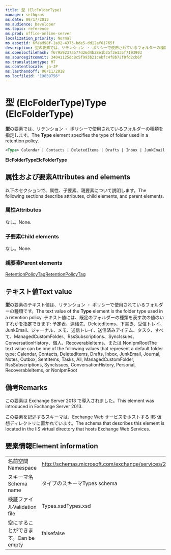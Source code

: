 ```yaml
---
title: 型 (ElcFolderType)
manager: sethgros
ms.date: 09/17/2015
ms.audience: Developer
ms.topic: reference
ms.prod: office-online-server
localization_priority: Normal
ms.assetid: 6faad98f-1a92-4373-bde5-dd12af61765f
description: 型の要素では、リテンション ・ ポリシーで使用されているフォルダーの種類を指定します。
ms.openlocfilehash: f679a9237a577d26d4b28e1b25f3e135f7193903
ms.sourcegitcommit: 34041125dc8c5f993b21cebfc4f8b72f0fd2cb6f
ms.translationtype: MT
ms.contentlocale: ja-JP
ms.lasthandoff: 06/11/2018
ms.locfileid: "19839756"
---
```

# <a name="type-elcfoldertype"></a><span data-ttu-id="ce3bc-103">型 (ElcFolderType)</span><span class="sxs-lookup"><span data-stu-id="ce3bc-103">Type (ElcFolderType)</span></span>

<span data-ttu-id="ce3bc-104">**型**の要素では、リテンション ・ ポリシーで使用されているフォルダーの種類を指定します。</span><span class="sxs-lookup"><span data-stu-id="ce3bc-104">The **Type** element specifies the type of folder used in a retention policy.</span></span> 
  
```XML
<Type> Calendar | Contacts | DeletedItems | Drafts | Inbox | JunkEmail | Journal | Notes | Outbox | SentItems | Tasks | All | ManagedCustomFolder | RssSubscriptions | SyncIssues | ConversationHistory | Personal | RecoverableItems | NonIpmRoot <Type>
```

 <span data-ttu-id="ce3bc-105">**ElcFolderType**</span><span class="sxs-lookup"><span data-stu-id="ce3bc-105">**ElcFolderType**</span></span>
## <a name="attributes-and-elements"></a><span data-ttu-id="ce3bc-106">属性および要素</span><span class="sxs-lookup"><span data-stu-id="ce3bc-106">Attributes and elements</span></span>

<span data-ttu-id="ce3bc-107">以下のセクションで、属性、子要素、親要素について説明します。</span><span class="sxs-lookup"><span data-stu-id="ce3bc-107">The following sections describe attributes, child elements, and parent elements.</span></span>
  
### <a name="attributes"></a><span data-ttu-id="ce3bc-108">属性</span><span class="sxs-lookup"><span data-stu-id="ce3bc-108">Attributes</span></span>

<span data-ttu-id="ce3bc-109">なし。</span><span class="sxs-lookup"><span data-stu-id="ce3bc-109">None.</span></span>
  
### <a name="child-elements"></a><span data-ttu-id="ce3bc-110">子要素</span><span class="sxs-lookup"><span data-stu-id="ce3bc-110">Child elements</span></span>

<span data-ttu-id="ce3bc-111">なし。</span><span class="sxs-lookup"><span data-stu-id="ce3bc-111">None.</span></span>
  
### <a name="parent-elements"></a><span data-ttu-id="ce3bc-112">親要素</span><span class="sxs-lookup"><span data-stu-id="ce3bc-112">Parent elements</span></span>

[<span data-ttu-id="ce3bc-113">RetentionPolicyTag</span><span class="sxs-lookup"><span data-stu-id="ce3bc-113">RetentionPolicyTag</span></span>](retentionpolicytag.md)
  
## <a name="text-value"></a><span data-ttu-id="ce3bc-114">テキスト値</span><span class="sxs-lookup"><span data-stu-id="ce3bc-114">Text value</span></span>

<span data-ttu-id="ce3bc-115">**型**の要素のテキスト値は、リテンション ・ ポリシーで使用されているフォルダーの種類です。</span><span class="sxs-lookup"><span data-stu-id="ce3bc-115">The text value of the **Type** element is the folder type used in a retention policy.</span></span> <span data-ttu-id="ce3bc-116">テキスト値には、既定のフォルダーの種類を表す次の値のいずれかを指定できます: 予定表、連絡先、DeletedItems、下書き、受信トレイ、JunkEmail、ジャーナル、メモ、送信トレイ、送信済みアイテム、タスク、すべて、ManagedCustomFolder、RssSubscriptions、SyncIssues、ConversationHistory、個人、RecoverableItems、または NonIpmRoot</span><span class="sxs-lookup"><span data-stu-id="ce3bc-116">The text value can be one of the following values that represent a default folder type: Calendar, Contacts, DeletedItems, Drafts, Inbox, JunkEmail, Journal, Notes, Outbox, SentItems, Tasks, All, ManagedCustomFolder, RssSubscriptions, SyncIssues, ConversationHistory, Personal, RecoverableItems, or NonIpmRoot</span></span> 
  
## <a name="remarks"></a><span data-ttu-id="ce3bc-117">備考</span><span class="sxs-lookup"><span data-stu-id="ce3bc-117">Remarks</span></span>

<span data-ttu-id="ce3bc-118">この要素は Exchange Server 2013 で導入されました。</span><span class="sxs-lookup"><span data-stu-id="ce3bc-118">This element was introduced in Exchange Server 2013.</span></span>
  
<span data-ttu-id="ce3bc-119">この要素を記述するスキーマは、Exchange Web サービスをホストする IIS 仮想ディレクトリに置かれています。</span><span class="sxs-lookup"><span data-stu-id="ce3bc-119">The schema that describes this element is located in the IIS virtual directory that hosts Exchange Web Services.</span></span>
  
## <a name="element-information"></a><span data-ttu-id="ce3bc-120">要素情報</span><span class="sxs-lookup"><span data-stu-id="ce3bc-120">Element information</span></span>

|||
|:-----|:-----|
|<span data-ttu-id="ce3bc-121">名前空間</span><span class="sxs-lookup"><span data-stu-id="ce3bc-121">Namespace</span></span>  <br/> |http://schemas.microsoft.com/exchange/services/2006/types  <br/> |
|<span data-ttu-id="ce3bc-122">スキーマ名</span><span class="sxs-lookup"><span data-stu-id="ce3bc-122">Schema name</span></span>  <br/> |<span data-ttu-id="ce3bc-123">タイプのスキーマ</span><span class="sxs-lookup"><span data-stu-id="ce3bc-123">Types schema</span></span>  <br/> |
|<span data-ttu-id="ce3bc-124">検証ファイル</span><span class="sxs-lookup"><span data-stu-id="ce3bc-124">Validation file</span></span>  <br/> |<span data-ttu-id="ce3bc-125">Types.xsd</span><span class="sxs-lookup"><span data-stu-id="ce3bc-125">Types.xsd</span></span>  <br/> |
|<span data-ttu-id="ce3bc-126">空にすることができます。</span><span class="sxs-lookup"><span data-stu-id="ce3bc-126">Can be empty</span></span>  <br/> |<span data-ttu-id="ce3bc-127">false</span><span class="sxs-lookup"><span data-stu-id="ce3bc-127">false</span></span>  <br/> |
   

